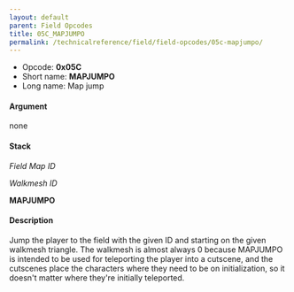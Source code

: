 ```yaml
---
layout: default
parent: Field Opcodes
title: 05C_MAPJUMPO
permalink: /technicalreference/field/field-opcodes/05c-mapjumpo/
---
```


-   Opcode: **0x05C**
-   Short name: **MAPJUMPO**
-   Long name: Map jump

#### Argument

none

#### Stack

  
*Field Map ID*

*Walkmesh ID*

**MAPJUMPO**

#### Description

Jump the player to the field with the given ID and starting on the given walkmesh triangle. The walkmesh is almost always 0 because MAPJUMPO is intended to be used for teleporting the player into a cutscene, and the cutscenes place the characters where they need to be on initialization, so it doesn't matter where they're initially teleported.
